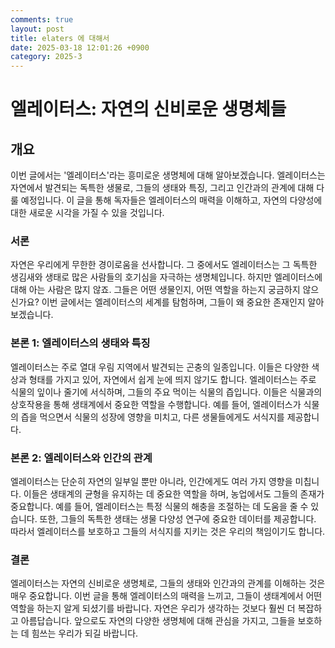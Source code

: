 ```yaml
---
comments: true
layout: post
title: elaters 에 대해서
date: 2025-03-18 12:01:26 +0900
category: 2025-3
---
```


# 엘레이터스: 자연의 신비로운 생명체들

## 개요
이번 글에서는 '엘레이터스'라는 흥미로운 생명체에 대해 알아보겠습니다. 엘레이터스는 자연에서 발견되는 독특한 생물로, 그들의 생태와 특징, 그리고 인간과의 관계에 대해 다룰 예정입니다. 이 글을 통해 독자들은 엘레이터스의 매력을 이해하고, 자연의 다양성에 대한 새로운 시각을 가질 수 있을 것입니다.

### 서론
자연은 우리에게 무한한 경이로움을 선사합니다. 그 중에서도 엘레이터스는 그 독특한 생김새와 생태로 많은 사람들의 호기심을 자극하는 생명체입니다. 하지만 엘레이터스에 대해 아는 사람은 많지 않죠. 그들은 어떤 생물인지, 어떤 역할을 하는지 궁금하지 않으신가요? 이번 글에서는 엘레이터스의 세계를 탐험하며, 그들이 왜 중요한 존재인지 알아보겠습니다.

### 본론 1: 엘레이터스의 생태와 특징
엘레이터스는 주로 열대 우림 지역에서 발견되는 곤충의 일종입니다. 이들은 다양한 색상과 형태를 가지고 있어, 자연에서 쉽게 눈에 띄지 않기도 합니다. 엘레이터스는 주로 식물의 잎이나 줄기에 서식하며, 그들의 주요 먹이는 식물의 즙입니다. 이들은 식물과의 상호작용을 통해 생태계에서 중요한 역할을 수행합니다. 예를 들어, 엘레이터스가 식물의 즙을 먹으면서 식물의 성장에 영향을 미치고, 다른 생물들에게도 서식지를 제공합니다.

### 본론 2: 엘레이터스와 인간의 관계
엘레이터스는 단순히 자연의 일부일 뿐만 아니라, 인간에게도 여러 가지 영향을 미칩니다. 이들은 생태계의 균형을 유지하는 데 중요한 역할을 하며, 농업에서도 그들의 존재가 중요합니다. 예를 들어, 엘레이터스는 특정 식물의 해충을 조절하는 데 도움을 줄 수 있습니다. 또한, 그들의 독특한 생태는 생물 다양성 연구에 중요한 데이터를 제공합니다. 따라서 엘레이터스를 보호하고 그들의 서식지를 지키는 것은 우리의 책임이기도 합니다.

### 결론
엘레이터스는 자연의 신비로운 생명체로, 그들의 생태와 인간과의 관계를 이해하는 것은 매우 중요합니다. 이번 글을 통해 엘레이터스의 매력을 느끼고, 그들이 생태계에서 어떤 역할을 하는지 알게 되셨기를 바랍니다. 자연은 우리가 생각하는 것보다 훨씬 더 복잡하고 아름답습니다. 앞으로도 자연의 다양한 생명체에 대해 관심을 가지고, 그들을 보호하는 데 힘쓰는 우리가 되길 바랍니다.